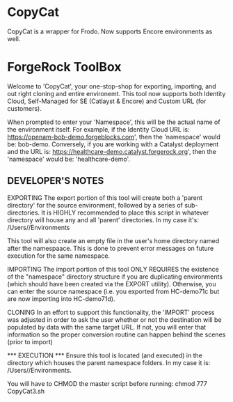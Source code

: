 # CopyCat
CopyCat is a wrapper for Frodo.  Now supports Encore environments as well.

# ForgeRock ToolBox

Welcome to 'CopyCat', your one-stop-shop for exporting, importing, and out right cloning and entire environemt.
This tool now supports both Identity Cloud, Self-Managed for SE (Catlayst & Encore) and Custom URL (for customers).

When prompted to enter your 'Namespace', this will be the actual name of the environment itself.
For example, if the Identity Cloud URL is:  https://openam-bob-demo.forgeblocks.com', then the 'namespace' would be:  bob-demo.
Conversely, if you are working with a Catalyst deployment and the URL is: https://healthcare-demo.catalyst.forgerock.org',
then the 'namespace' would be:  'healthcare-demo'.

## DEVELOPER'S NOTES

EXPORTING
The export portion of this tool will create both a 'parent directory' for the source environment, followed by a series of sub-directories.
It is HIGHLY recommended to place this script in whatever directory will house any and all 'parent' directories.
In my case it's:  /Users/<my name>/Environments

This tool will also create an empty file in the user's home directory named after the namespaace.
This is done to prevent error messages on future execution for the same namespace.

IMPORTING
The import portion of this tool ONLY REQUIRES the existence of the "namespace" directory structure if you are duplicating environments
(which should have been created via the EXPORT utility).  Otherwise, you can enter the source namespace (i.e. you exported from
HC-demo71c but are now importing into HC-demo71d).

CLONING
In an effort to support this functionality, the 'IMPORT' process was adjusted in order to ask the user whether or not the destination
will be populated by data with the same target URL.  If not, you will enter that information so the proper conversion routine can
happen behind the scenes (prior to import)


*** EXECUTION ***
Ensure this tool is located (and executed) in the directory which houses the parent namespace folders.
In my case it is:  /Users/<my name>/Environments.

You will have to CHMOD the master script before running:   chmod 777 CopyCat3.sh
